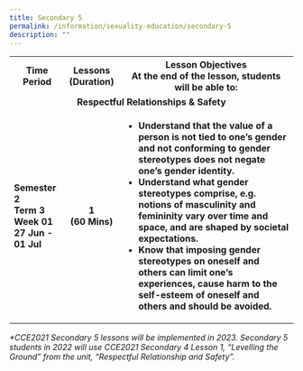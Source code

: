 ```yaml
---
title: Secondary 5
permalink: /information/sexuality-education/secondary-5
description: ""
---
```

<table>
<tbody>
<tr style="text-align: center;">
<th style="text-align: center;">Time Period</th>
<th style="text-align: center;">Lessons<br />(Duration)</th>
<th style="text-align: center;">Lesson Objectives<br />At the end of the lesson, students will be able to:</th>
</tr>
<tr>
<td style="text-align: center;" colspan="3"><strong>Respectful Relationships &amp; Safety</strong></td>
</tr>
<tr>
<td><strong>Semester 2<br />Term 3 Week 01<br />27 Jun - 01 Jul</strong></td>
<td style="text-align: center;"><strong>1<br />(60 Mins)</strong></td>
<td>
<ul>
<li><strong>Understand that the value of a person is not tied to one&rsquo;s gender and not conforming to gender stereotypes does not negate one&rsquo;s gender identity.</strong></li>
<li><strong>Understand what gender stereotypes comprise, e.g. notions of masculinity and femininity vary over time and space, and are shaped by societal expectations.<br /></strong></li>
<li><strong>Know that imposing gender stereotypes on oneself and others can limit one&rsquo;s experiences, cause harm to the self-esteem of oneself and others and should be avoided.</strong></li>
</ul>
</td>
</tr>
</tbody>
</table>
<p><em>*CCE2021 Secondary 5 lessons will be implemented in 2023. Secondary 5 students in 2022 will use CCE2021 Secondary 4 Lesson 1, &ldquo;Levelling the Ground&rdquo; from the unit, &ldquo;Respectful Relationship and Safety&rdquo;.</em></p>